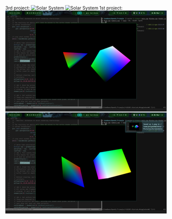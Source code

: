 3rd project:
![Solar System](Images/solar1.png)
![Solar System](Images/solar2.png)
1st project:
![Roatating Triangle](Triangle/Images/1.png)
![Roatating Triangle](Triangle/Images/2.png)

